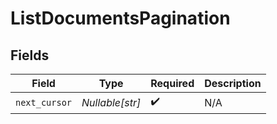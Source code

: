 # ListDocumentsPagination


## Fields

| Field              | Type               | Required           | Description        |
| ------------------ | ------------------ | ------------------ | ------------------ |
| `next_cursor`      | *Nullable[str]*    | :heavy_check_mark: | N/A                |